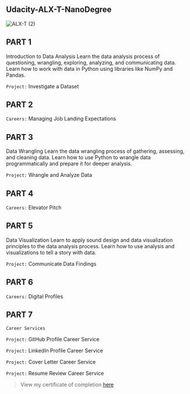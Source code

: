 ## Udacity-ALX-T-NanoDegree

![ALX-T (2)](https://user-images.githubusercontent.com/96830808/168875016-eb740483-fd69-493d-ab13-6dd3f4684630.PNG)


## PART 1 
Introduction to Data Analysis Learn the data analysis process of questioning, wrangling, exploring, analyzing, and communicating data. 
Learn how to work with data in Python using libraries like NumPy and Pandas.  

`Project:` Investigate a Dataset


## PART 2
`Careers:` Managing Job Landing Expectations


## PART 3
Data Wrangling
Learn the data wrangling process of gathering, assessing, and cleaning data. Learn how to use Python to wrangle data programmatically and prepare it for deeper analysis.

`Project:` Wrangle and Analyze Data


## PART 4
`Careers:` Elevator Pitch


## PART 5
Data Visualization
Learn to apply sound design and data visualization principles to the data analysis process. Learn how to use analysis and visualizations to tell a story with data.

`Project:` Communicate Data Findings


## PART 6
`Careers:` Digital Profiles


## PART 7
`Career Services`

`Project:` GitHub Profile Career Service

`Project:` LinkedIn Profile Career Service

`Project:` Cover Letter Career Service

`Project:` Resume Review Career Service


> View my certificate of completion [here](https://confirm.udacity.com/UW4GGYD4)


